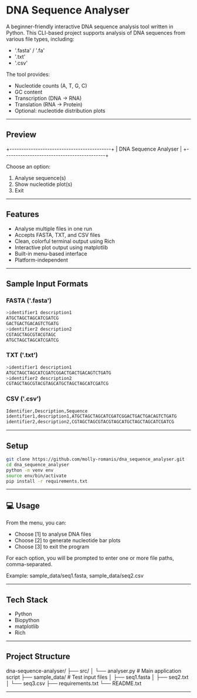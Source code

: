 # DNA Sequence Analyser

A beginner-friendly interactive DNA sequence analysis tool written in Python. This CLI-based project supports analysis of DNA sequences from various file types, including:

- '.fasta' / '.fa'
- '.txt'
- '.csv'

The tool provides:
- Nucleotide counts (A, T, G, C)
- GC content
- Transcription (DNA -> RNA)
- Translation (RNA -> Protein)
- Optional: nucleotide distribution plots

---

## Preview

+-------------------------------------------+
|           DNA Sequence Analyser           |
+-------------------------------------------+

Choose an option:

1. Analyse sequence(s)
2. Show nucleotide plot(s)
3. Exit

---

## Features

- Analyse multiple files in one run
- Accepts FASTA, TXT, and CSV files
- Clean, colorful terminal output using Rich
- Interactive plot output using matplotlib
- Built-in menu-based interface
- Platform-independent

---

## Sample Input Formats

### FASTA ('.fasta')
```bash
>identifier1 description1
ATGCTAGCTAGCATCGATCG
GACTGACTGACAGTCTGATG
>identifier2 description2
CGTAGCTAGCGTACGTAGC
ATGCTAGCTAGCATCGATCG
```

### TXT ('.txt')
```bash
>identifier1 description1
ATGCTAGCTAGCATCGATCGGACTGACTGACAGTCTGATG
>identifier2 description2
CGTAGCTAGCGTACGTAGCATGCTAGCTAGCATCGATCG
```

### CSV ('.csv')
```bash
Identifier,Description,Sequence
identifier1,description1,ATGCTAGCTAGCATCGATCGGACTGACTGACAGTCTGATG
identifier2,description2,CGTAGCTAGCGTACGTAGCATGCTAGCTAGCATCGATCG
```

---

## Setup

```bash
git clone https://github.com/molly-romanis/dna_sequence_analyser.git
cd dna_sequence_analyser
python -m venv env
source env/bin/activate
pip install -r requirements.txt
```
---

## 💻 Usage

From the menu, you can:

- Choose [1] to analyse DNA files
- Choose [2] to generate nucleotide bar plots
- Choose [3] to exit the program

For each option, you will be prompted to enter one or more file paths, comma-separated.

Example:
sample_data/seq1.fasta, sample_data/seq2.csv

---

## Tech Stack

- Python
- Biopython
- matplotlib
- Rich

---

## Project Structure

dna-sequence-analyser/
├── src/
│   └── analyser.py           # Main application script
├── sample_data/              # Test input files
│   ├── seq1.fasta
│   ├── seq2.txt
│   └── seq3.csv
├── requirements.txt
└── README.txt

---
